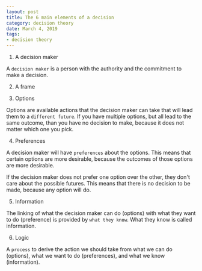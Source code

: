 ```yaml
---
layout: post
title: The 6 main elements of a decision
category: decision theory
date: March 4, 2019
tags:
- decision theory
---
```




1. A decision maker

A `decision maker` is a person with the authority and the commitment to make a decision.

2. A frame



3. Options

Options are available actions that the decision maker can take that will lead them to a `different future`.
If you have multiple options, but all lead to the same outcome, than you have no decision to make, because it does not matter which one you pick.

4. Preferences

A decision maker will have `preferences` about the options. This means that certain options are more desirable, because the outcomes of those options are more desirable.

If the decision maker does not prefer one option over the other, they don't care about the possible futures. This means that there is no decision to be made, because any option will do.


5. Information

The linking of what the decision maker can do (options) with what they want to do (preference) is provided by `what they know`. What they know is called information.

6. Logic

A `process` to derive the action we should take from what we can do (options), what we want to do (preferences), and what we know (information). 